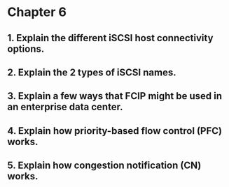 # Chapter 6

## 1. Explain the different iSCSI host connectivity options.

## 2. Explain the 2 types of iSCSI names.

## 3. Explain a few ways that FCIP might be used in an enterprise data center.

## 4. Explain how priority-based flow control (PFC) works.

## 5. Explain how congestion notification (CN) works.